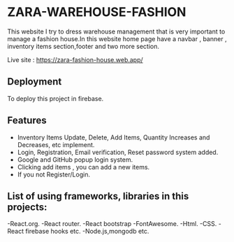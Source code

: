 # ZARA-WAREHOUSE-FASHION

This website I try to dress warehouse management that is very important to manage a fashion house.In this website home page have a navbar , banner , inventory items section,footer and two more section.

Live site : https://zara-fashion-house.web.app/

## Deployment

To deploy this project in firebase.

## Features

- Inventory Items Update, Delete, Add Items, Quantity Increases and Decreases, etc
  implement.
- Login, Registration, Email verification, Reset password system added.
- Google and GitHub popup login system.
- Clicking add items , you can add a new items.
- If you not Register/Login.

## List of using frameworks, libraries in this projects:

-React.org.
-React router.
-React bootstrap
-FontAwesome.
-Html.
-CSS.
-React firebase hooks etc.
-Node.js,mongodb etc.
    